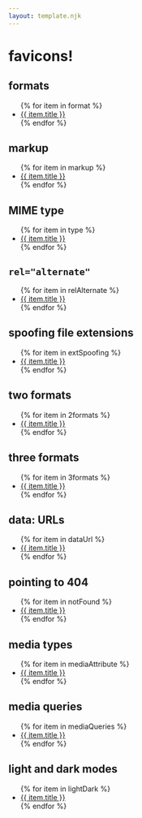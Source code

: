 ```yaml
---
layout: template.njk
---
```

# favicons!

## formats

<ul>
{% for item in format %}
<li><a href="{{ item.permalink }}">{{ item.title }}</a></li>
{% endfor %}
</ul>

## markup

<ul>
{% for item in markup %}
<li><a href="{{ item.permalink }}">{{ item.title }}</a></li>
{% endfor %}
</ul>

## MIME type

<ul>
{% for item in type %}
<li><a href="{{ item.permalink }}">{{ item.title }}</a></li>
{% endfor %}
</ul>

## `rel="alternate"`

<ul>
{% for item in relAlternate %}
<li><a href="{{ item.permalink }}">{{ item.title }}</a></li>
{% endfor %}
</ul>

## spoofing file extensions

<ul>
{% for item in extSpoofing %}
<li><a href="{{ item.permalink }}">{{ item.title }}</a></li>
{% endfor %}
</ul>


## two formats

<ul>
{% for item in 2formats %}
<li><a href="{{ item.permalink }}">{{ item.title }}</a></li>
{% endfor %}
</ul>


## three formats

<ul>
{% for item in 3formats %}
<li><a href="{{ item.permalink }}">{{ item.title }}</a></li>
{% endfor %}
</ul>

## data: URLs

<ul>
{% for item in dataUrl %}
<li><a href="{{ item.permalink }}">{{ item.title }}</a></li>
{% endfor %}
</ul>

## pointing to 404

<ul>
{% for item in notFound %}
<li><a href="{{ item.permalink }}">{{ item.title }}</a></li>
{% endfor %}
</ul>

## media types

<ul>
{% for item in mediaAttribute %}
<li><a href="{{ item.permalink }}">{{ item.title }}</a></li>
{% endfor %}
</ul>

## media queries

<ul>
{% for item in mediaQueries %}
<li><a href="{{ item.permalink }}">{{ item.title }}</a></li>
{% endfor %}
</ul>

## light and dark modes

<ul>
{% for item in lightDark %}
<li><a href="{{ item.permalink }}">{{ item.title }}</a></li>
{% endfor %}
</ul>
